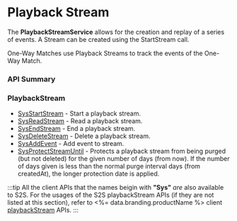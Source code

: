 # Playback Stream

The **PlaybackStreamService** allows for the creation and replay of a series of events. A Stream can be created using the StartStream call.

One-Way Matches use Playback Streams to track the events of the One-Way Match.

### API Summary

### PlaybackStream

-   [SysStartStream](/api/capi/playbackstream/sysstartstream) - Start a playback stream.
-   [SysReadStream](/api/capi/playbackstream/sysreadstream) - Read a playback stream.
-   [SysEndStream](/api/capi/playbackstream/sysendstream) - End a playback stream.
-   [SysDeleteStream](/api/capi/playbackstream/sysdeletestream) - Delete a playback stream.
-   [SysAddEvent](/api/capi/playbackstream/sysaddevent) - Add event to stream.
-   [SysProtectStreamUntil](/api/capi/playbackstream/sysprotectstreamuntil) - Protects a playback stream from being purged (but not deleted) for the given number of days (from now). If the number of days given is less than the normal purge interval days (from createdAt), the longer protection date is applied.

:::tip
All the client APIs that the names beigin with <strong>"Sys"</strong> <em>are</em> also available to S2S.
For the usages of the S2S playbackStream APIs (if they are not listed at this section),
refer to <%= data.branding.productName %> client [playbackStream](/api/capi/playbackStream) APIs.
:::

